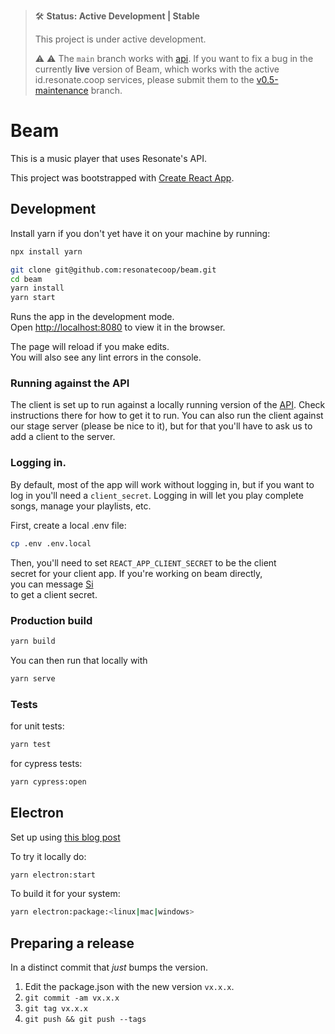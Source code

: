 > 🛠 **Status: Active Development | Stable**
>
> This project is under active development.
>
> ⚠️ ⚠️ The `main` branch works with [api](https://github.com/resonatecoop/api). If you want to fix a bug in the currently **live** version of Beam, which works with the active id.resonate.coop services, please submit them to the [v0.5-maintenance](https://github.com/resonatecoop/beam/tree/v0.5-maintenance) branch.

# Beam

This is a music player that uses Resonate's API.

This project was bootstrapped with [Create React App](https://github.com/facebook/create-react-app).

## Development

Install yarn if you don't yet have it on your machine by running:

```bash
npx install yarn
```

```bash
git clone git@github.com:resonatecoop/beam.git
cd beam
yarn install
yarn start
```

Runs the app in the development mode.\
Open [http://localhost:8080](http://localhost:8080) to view it in the browser.

The page will reload if you make edits.\
You will also see any lint errors in the console.

### Running against the API

The client is set up to run against a locally running version of the [API](https://github.com/resonatecoop/api). Check instructions there for how to get it to run. You can also run the client against our stage server (please be nice to it), but for that you'll have to ask us to add a client to the server.

### Logging in.

By default, most of the app will work without logging in, but if you want to log in you'll need a `client_secret`. Logging in will let you play complete songs, manage your playlists, etc.

First, create a local .env file:

```bash
cp .env .env.local
```

Then, you'll need to set `REACT_APP_CLIENT_SECRET` to be the client \
secret for your client app. If you're working on beam directly, \
you can message [Si](https://community.resonate.coop/u/psi/summary) \
to get a client secret.

### Production build

```bash
yarn build
```

You can then run that locally with

```bash
yarn serve
```

### Tests

for unit tests:

```bash
yarn test
```

for cypress tests:

```bash
yarn cypress:open
```

## Electron

Set up using [this blog post](https://mmazzarolo.com/blog/2021-08-12-building-an-electron-application-using-create-react-app/)

To try it locally do:

```bash
yarn electron:start
```

To build it for your system:

```bash
yarn electron:package:<linux|mac|windows>
```

## Preparing a release

In a distinct commit that _just_ bumps the version.

1. Edit the package.json with the new version `vx.x.x`.
2. `git commit -am vx.x.x`
3. `git tag vx.x.x`
4. `git push && git push --tags`
